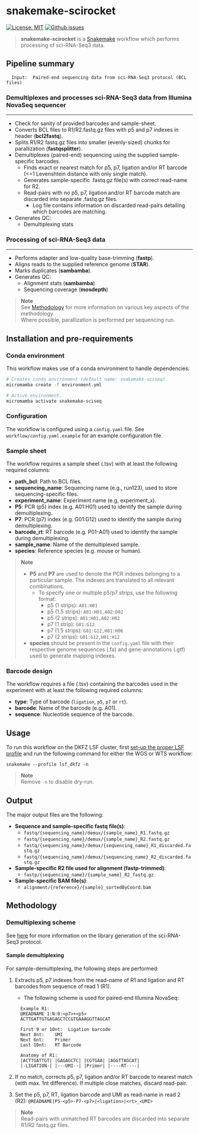 # snakemake-scirocket

[![License: MIT](https://img.shields.io/badge/License-MIT-yellow.svg)](https://opensource.org/licenses/MIT) [![Github issues](https://img.shields.io/github/issues/odomlab2/snakemake-sciseq)](https://img.shields.io/github/issues/odomlab2/snakemake-sciseq)

> **snakemake-scirocket** is a [Snakemake](https://snakemake.readthedocs.io/en/stable/) workflow which performs processing of sci-RNA-Seq3 data.

## Pipeline summary

```text
  Input:  Paired-end sequencing data from sci-RNA-Seq3 protocol (BCL files)
```

### **Demultiplexes and processes sci-RNA-Seq3 data from Illumina NovaSeq sequencer**

---

- Check for sanity of provided barcodes and sample-sheet.
- Converts BCL files to R1/R2.fastq.gz files with p5 and p7 indexes in header (**bcl2fastq**).
- Splits R1/R2 fastq.gz files into smaller (evenly-sized) chunks for parallization (**fastqsplitter**).
- Demultiplexes (paired-end) sequencing using the supplied sample-specific barcodes.
  - Finds exact or nearest match for p5, p7, ligation and/or RT barcode (<=1 Levenshtein distance with only single match).
  - Generates sample-specific .fastq.gz file(s) with correct read-name for R2.
  - Read-pairs with no p5, p7, ligation and/or RT barcode match are discarded into separate .fastq.gz files.
    - Log file contains information on discarded read-pairs detailing which barcodes are matching.
- Generates QC:
  - Demultiplexing stats

### **Processing of sci-RNA-Seq3 data**

---

- Performs adapter and low-quality base-trimming (**fastp**).
- Aligns reads to the supplied reference genome (**STAR**).
- Marks duplicates (**sambamba**).
- Generates QC:
  - Alignment stats (**sambamba**)
  - Sequencing coverage (**mosdepth**)

> **Note**  
> See [Methodology](#methodology) for more information on various key aspects of the methodology.  
> Where possible, parallization is performed per sequencing run.

## Installation and pre-requirements

### Conda environment

This workflow makes use of a conda environment to handle dependencies:

```bash
# Creates conda environment (default name: snakemake-sciseq)
micromamba create -f environment.yml

# Active environment.
micromamba activate snakemake-sciseq
```

### Configuration

The workflow is configured using a `config.yaml` file. See `workflow/config.yaml.example` for an example configuration file.

### Sample sheet

The workflow requires a sample sheet (.tsv) with at least the following required columns:

- **path_bcl**: Path to BCL files.
- **sequencing_name**: Sequencing name (e.g., run123), used to store sequencing-specific files.
- **experiment_name**: Experiment name (e.g, experiment_x).
- **P5**: PCR (p5) index (e.g. A01:H01) used to identify the sample during demultiplexing.
- **P7**: PCR (p7) index (e.g. G01:G12) used to identify the sample during demultiplexing.
- **barcode_rt**: RT barcode (e.g. P01-A01) used to identify the sample during demultiplexing.
- **sample_name**: Name of the demultiplexed sample.
- **species**: Reference species (e.g. mouse or human).

> **Note**
>
> - **P5** and **P7** are used to denote the PCR indexes belonging to a particular sample. The indexes are translated to all relevant combinations.
>   - To specify one or multiple p5/p7 strips, use the following format:
>     - p5 (1 strips): `A01:H01`
>     - p5 (1.5 strips): `A01:H01,A02:D02`
>     - p5 (2 strips): `A01:H01,A02:H02`
>     - p7 (1 strip): `G01:G12`
>     - p7 (1.5 strips): `G01:G12,H01:H06`
>     - p7 (2 strips): `G01:G12,H01:H12`
> - **species** should be present in the `config.yaml` file with their respective genome sequences (.fa) and gene-annotations (.gtf) used to generate mapping indexes.

### Barcode design

The workflow requires a file (.tsv) containing the barcodes used in the experiment with at least the following required columns:

- **type**: Type of barcode (`ligation`, `p5`, `p7` or `rt`).
- **barcode**: Name of the barcode (e.g. A01).
- **sequence**: Nucleotide sequence of the barcode.

## Usage

To run this workflow on the DKFZ LSF cluster, first [set-up the proper LSF profile](https://github.com/Snakemake-Profiles/lsf) and run the following command for either the WGS or WTS workflow:

`snakemake --profile lsf_dkfz -n`

> **Note**  
> Remove `-n` to disable dry-run.

## Output

The major output files are the following:

- **Sequence and sample-specific fastq file(s)**:
  - `fastq/{sequencing_name}/demux/{sample_name}_R1.fastq.gz`
  - `fastq/{sequencing_name}/demux/{sample_name}_R2.fastq.gz`
  - `fastq/{sequencing_name}/demux/{sequencing_name}_R1_discarded.fastq.gz`
  - `fastq/{sequencing_name}/demux/{sequencing_name}_R2_discarded.fastq.gz`
- **Sample-specific R2 file used for alignment (fastp-trimmed)**:
  - `fastp/{sequencing_name}/{sample_name}_R2_fastq.gz`
- **Sample-specific BAM file(s)**:
  - `alignment/{reference}/{sample}_sortedByCoord.bam`

## Methodology

### Demultiplexing scheme

See [here](https://teichlab.github.io/scg_lib_structs/methods_html/sci-RNA-seq3.html) for more information on the library generation of the sci-RNA-Seq3 protocol.

#### **Sample demultiplexing**

For sample-demultiplexing, the following steps are performed:

1. Extracts p5, p7 indexes from the read-name of R1 and ligation and RT barcodes from sequence of read 1 (R1).

   - The following scheme is used for paired-end Illumina NovaSeq:

   ```text
     Example R1:
     @READNAME 1:N:0:<p7>+<p5>
     ACTTGATTGTGAGAGCTCCGTGAAAGGTTAGCAT

     First 9 or 10nt:  Ligation barcode
     Next 8nt:    UMI
     Next 6nt:    Primer
     Last 10nt:   RT Barcode

     Anatomy of R1:
     |ACTTGATTGT| |GAGAGCTC| |CGTGAA| |AGGTTAGCAT|
     |-LIGATION-| |---UMI--| |Primer| |----RT----|

   ```

2. If no match, corrects p5, p7, ligation and/or RT barcode to nearest match (with max. 1nt difference). If multiple close matches, discard read-pair.
3. Set the p5, p7, RT, ligation barcode and UMI as read-name in read 2 (R2): `@READNAME|P5-<p5>-P7-<p7>|<ligation>|<rt>_<UMI>`

> **Note**  
> Read-pairs with unmatched RT barcodes are discarded into separate R1/R2 fastq.gz files.
